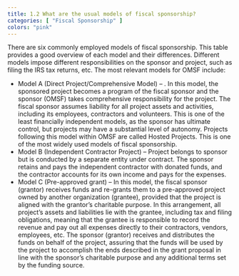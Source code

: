 ```yaml
---
title: 1.2 What are the usual models of fiscal sponsorship?
categories: [ "Fiscal Sponsorship" ]
colors: "pink"
---
```


There are six commonly employed models of fiscal sponsorship. This table provides a good overview of each model and their differences. Different models impose different responsibilities on the sponsor and project, such as filing the IRS tax returns, etc. The most relevant models for OMSF include:
- Model A (Direct Project/Comprehensive Model) – . In this model, the sponsored project becomes a program of the fiscal sponsor and the sponsor (OMSF) takes comprehensive responsibility for the project. The fiscal sponsor assumes liability for all project assets and activities, including its employees, contractors and volunteers. This is one of the least financially independent models, as the sponsor has ultimate control, but projects may have a substantial level of autonomy. Projects following this model within OMSF are called Hosted Projects. This is one of the most widely used models of fiscal sponsorship.
- Model B (Independent Contractor Project) – Project belongs to sponsor but is conducted by a separate entity under contract. The sponsor retains and pays the independent contractor with donated funds, and the contractor accounts for its own income and pays for the expenses.
- Model C (Pre-approved grant) – In this model, the fiscal sponsor (grantor) receives funds and re-grants them to a pre-approved project owned by another organization (grantee), provided that the project is aligned with the grantor’s charitable purpose. In this arrangement, all project’s assets and liabilities lie with the grantee, including tax and filing obligations, meaning that the grantee is responsible to record the revenue and pay out all expenses directly to their contractors, vendors, employees, etc. The sponsor (grantor) receives and distributes the funds on behalf of the project, assuring that the funds will be used by the project to accomplish the ends described in the grant proposal in line with the sponsor’s charitable purpose and any additional terms set by the funding source. 
